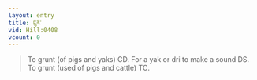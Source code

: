 ```yaml
---
layout: entry
title: ངུར་
vid: Hill:0408
vcount: 0
---
```

> To grunt (of pigs and yaks) CD\. For a yak or dri to make a sound DS\. To grunt (used of pigs and cattle) TC\.


